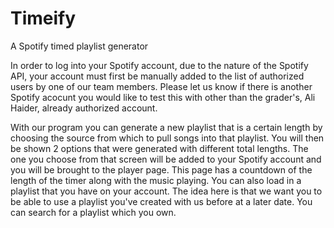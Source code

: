 # Timeify
A Spotify timed playlist generator 

In order to log into your Spotify account, due to the nature of the Spotify API, your account must first be manually added to the list of authorized users by one of our team members. Please let us know if there is another Spotify acocunt you would like to test this with other than the grader's,  Ali Haider, already authorized account.

With our program you can generate a new playlist that is a certain length by choosing the source from which to pull songs into that playlist. You will then be shown 2 options that were generated with different total lengths. The one you choose from that screen will be added to your Spotify account and you will be brought to the player page. This page has a countdown of the length of the timer along with the music playing.
You can also load in a playlist that you have on your account. The idea here is that we want you to be able to use a playlist you've created with us before at a later date. You can search for a playlist which you own.
